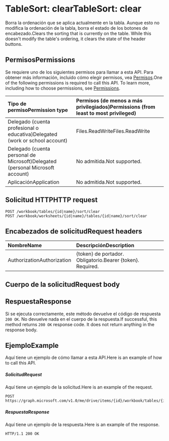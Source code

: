 # <a name="tablesort-clear"></a><span data-ttu-id="e78b7-101">TableSort: clear</span><span class="sxs-lookup"><span data-stu-id="e78b7-101">TableSort: clear</span></span>

<span data-ttu-id="e78b7-p101">Borra la ordenación que se aplica actualmente en la tabla. Aunque esto no modifica la ordenación de la tabla, borra el estado de los botones de encabezado.</span><span class="sxs-lookup"><span data-stu-id="e78b7-p101">Clears the sorting that is currently on the table. While this doesn't modify the table's ordering, it clears the state of the header buttons.</span></span>
## <a name="permissions"></a><span data-ttu-id="e78b7-104">Permisos</span><span class="sxs-lookup"><span data-stu-id="e78b7-104">Permissions</span></span>
<span data-ttu-id="e78b7-p102">Se requiere uno de los siguientes permisos para llamar a esta API. Para obtener más información, incluido cómo elegir permisos, vea [Permisos](../../../concepts/permissions_reference.md).</span><span class="sxs-lookup"><span data-stu-id="e78b7-p102">One of the following permissions is required to call this API. To learn more, including how to choose permissions, see [Permissions](../../../concepts/permissions_reference.md).</span></span>

|<span data-ttu-id="e78b7-107">Tipo de permiso</span><span class="sxs-lookup"><span data-stu-id="e78b7-107">Permission type</span></span>      | <span data-ttu-id="e78b7-108">Permisos (de menos a más privilegiados)</span><span class="sxs-lookup"><span data-stu-id="e78b7-108">Permissions (from least to most privileged)</span></span>              |
|:--------------------|:---------------------------------------------------------|
|<span data-ttu-id="e78b7-109">Delegado (cuenta profesional o educativa)</span><span class="sxs-lookup"><span data-stu-id="e78b7-109">Delegated (work or school account)</span></span> | <span data-ttu-id="e78b7-110">Files.ReadWrite</span><span class="sxs-lookup"><span data-stu-id="e78b7-110">Files.ReadWrite</span></span>    |
|<span data-ttu-id="e78b7-111">Delegado (cuenta personal de Microsoft)</span><span class="sxs-lookup"><span data-stu-id="e78b7-111">Delegated (personal Microsoft account)</span></span> | <span data-ttu-id="e78b7-112">No admitida.</span><span class="sxs-lookup"><span data-stu-id="e78b7-112">Not supported.</span></span>    |
|<span data-ttu-id="e78b7-113">Aplicación</span><span class="sxs-lookup"><span data-stu-id="e78b7-113">Application</span></span> | <span data-ttu-id="e78b7-114">No admitida.</span><span class="sxs-lookup"><span data-stu-id="e78b7-114">Not supported.</span></span> |

## <a name="http-request"></a><span data-ttu-id="e78b7-115">Solicitud HTTP</span><span class="sxs-lookup"><span data-stu-id="e78b7-115">HTTP request</span></span>
<!-- { "blockType": "ignored" } -->
```http
POST /workbook/tables/{id|name}/sort/clear
POST /workbook/worksheets/{id|name}/tables/{id|name}/sort/clear

```
## <a name="request-headers"></a><span data-ttu-id="e78b7-116">Encabezados de solicitud</span><span class="sxs-lookup"><span data-stu-id="e78b7-116">Request headers</span></span>
| <span data-ttu-id="e78b7-117">Nombre</span><span class="sxs-lookup"><span data-stu-id="e78b7-117">Name</span></span>       | <span data-ttu-id="e78b7-118">Descripción</span><span class="sxs-lookup"><span data-stu-id="e78b7-118">Description</span></span>|
|:---------------|:----------|
| <span data-ttu-id="e78b7-119">Authorization</span><span class="sxs-lookup"><span data-stu-id="e78b7-119">Authorization</span></span>  | <span data-ttu-id="e78b7-p103">{token} de portador. Obligatorio.</span><span class="sxs-lookup"><span data-stu-id="e78b7-p103">Bearer {token}. Required.</span></span> |

## <a name="request-body"></a><span data-ttu-id="e78b7-122">Cuerpo de la solicitud</span><span class="sxs-lookup"><span data-stu-id="e78b7-122">Request body</span></span>

## <a name="response"></a><span data-ttu-id="e78b7-123">Respuesta</span><span class="sxs-lookup"><span data-stu-id="e78b7-123">Response</span></span>

<span data-ttu-id="e78b7-p104">Si se ejecuta correctamente, este método devuelve el código de respuesta `200 OK`. No devuelve nada en el cuerpo de la respuesta.</span><span class="sxs-lookup"><span data-stu-id="e78b7-p104">If successful, this method returns `200 OK` response code. It does not return anything in the response body.</span></span>

## <a name="example"></a><span data-ttu-id="e78b7-126">Ejemplo</span><span class="sxs-lookup"><span data-stu-id="e78b7-126">Example</span></span>
<span data-ttu-id="e78b7-127">Aquí tiene un ejemplo de cómo llamar a esta API.</span><span class="sxs-lookup"><span data-stu-id="e78b7-127">Here is an example of how to call this API.</span></span>
##### <a name="request"></a><span data-ttu-id="e78b7-128">Solicitud</span><span class="sxs-lookup"><span data-stu-id="e78b7-128">Request</span></span>
<span data-ttu-id="e78b7-129">Aquí tiene un ejemplo de la solicitud.</span><span class="sxs-lookup"><span data-stu-id="e78b7-129">Here is an example of the request.</span></span>
<!-- {
  "blockType": "request",
  "name": "tablesort_clear"
}-->
```http
POST https://graph.microsoft.com/v1.0/me/drive/items/{id}/workbook/tables/{id|name}/sort/clear
```

##### <a name="response"></a><span data-ttu-id="e78b7-130">Respuesta</span><span class="sxs-lookup"><span data-stu-id="e78b7-130">Response</span></span>
<span data-ttu-id="e78b7-131">Aquí tiene un ejemplo de la respuesta.</span><span class="sxs-lookup"><span data-stu-id="e78b7-131">Here is an example of the response.</span></span> 
<!-- {
  "blockType": "response",
  "truncated": true,
  "@odata.type": "microsoft.graph.none"
} -->
```http
HTTP/1.1 200 OK
```

<!-- uuid: 8fcb5dbc-d5aa-4681-8e31-b001d5168d79
2015-10-25 14:57:30 UTC -->
<!-- {
  "type": "#page.annotation",
  "description": "TableSort: clear",
  "keywords": "",
  "section": "documentation",
  "tocPath": ""
}-->